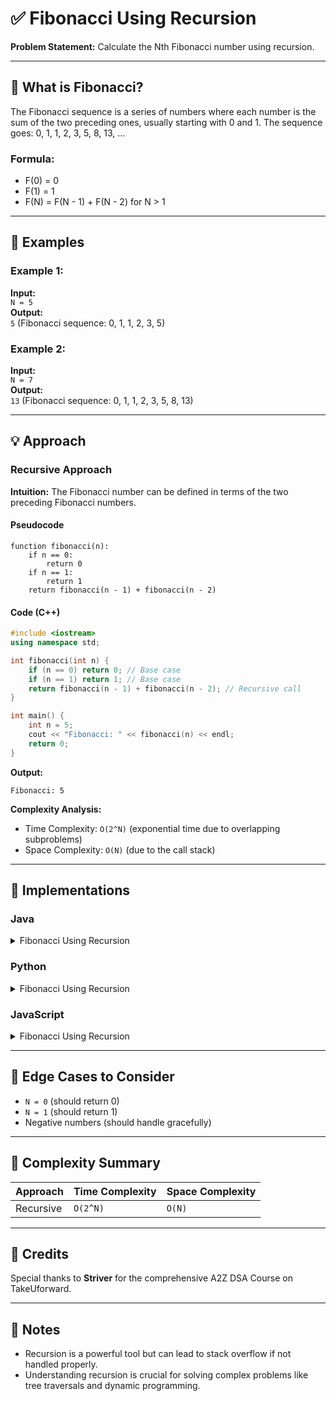 # ✅ Fibonacci Using Recursion

**Problem Statement:** Calculate the Nth Fibonacci number using recursion.

---

## 📌 What is Fibonacci?

The Fibonacci sequence is a series of numbers where each number is the sum of the two preceding ones, usually starting with 0 and 1. The sequence goes: 0, 1, 1, 2, 3, 5, 8, 13, ...

### Formula:
- F(0) = 0
- F(1) = 1
- F(N) = F(N - 1) + F(N - 2) for N > 1

---

## 🧪 Examples

### Example 1:
**Input:**  
`N = 5`  
**Output:**  
`5` (Fibonacci sequence: 0, 1, 1, 2, 3, 5)

### Example 2:
**Input:**  
`N = 7`  
**Output:**  
`13` (Fibonacci sequence: 0, 1, 1, 2, 3, 5, 8, 13)

---

## 💡 Approach

### Recursive Approach

**Intuition:** The Fibonacci number can be defined in terms of the two preceding Fibonacci numbers.

#### Pseudocode
```
function fibonacci(n):
    if n == 0:
        return 0
    if n == 1:
        return 1
    return fibonacci(n - 1) + fibonacci(n - 2)
```

#### Code (C++)
```cpp
#include <iostream>
using namespace std;

int fibonacci(int n) {
    if (n == 0) return 0; // Base case
    if (n == 1) return 1; // Base case
    return fibonacci(n - 1) + fibonacci(n - 2); // Recursive call
}

int main() {
    int n = 5;
    cout << "Fibonacci: " << fibonacci(n) << endl;
    return 0;
}
```

**Output:**
```
Fibonacci: 5
```

**Complexity Analysis:**
- Time Complexity: `O(2^N)` (exponential time due to overlapping subproblems)
- Space Complexity: `O(N)` (due to the call stack)

---

## 🧷 Implementations

### Java

<details>
<summary>Fibonacci Using Recursion</summary>

```java
public class Main {
    static int fibonacci(int n) {
        if (n == 0) return 0; // Base case
        if (n == 1) return 1; // Base case
        return fibonacci(n - 1) + fibonacci(n - 2); // Recursive call
    }

    public static void main(String[] args) {
        int n = 5;
        System.out.println("Fibonacci: " + fibonacci(n));
    }
}
```

</details>

### Python

<details>
<summary>Fibonacci Using Recursion</summary>

```python
def fibonacci(n):
    if n == 0:
        return 0  # Base case
    if n == 1:
        return 1  # Base case
    return fibonacci(n - 1) + fibonacci(n - 2)  # Recursive call

n = 5
print("Fibonacci:", fibonacci(n))
```

</details>

### JavaScript

<details>
<summary>Fibonacci Using Recursion</summary>

```javascript
function fibonacci(n) {
    if (n === 0) return 0; // Base case
    if (n === 1) return 1; // Base case
    return fibonacci(n - 1) + fibonacci(n - 2); // Recursive call
}

let n = 5;
console.log("Fibonacci:", fibonacci(n));
```

</details>

---

## 🧭 Edge Cases to Consider

* `N = 0` (should return 0)
* `N = 1` (should return 1)
* Negative numbers (should handle gracefully)

---

## 🧾 Complexity Summary

| Approach      | Time Complexity | Space Complexity |
| ------------- | --------------- | ---------------- |
| Recursive     | `O(2^N)`       | `O(N)`           |

---

## 🙌 Credits

Special thanks to **Striver** for the comprehensive A2Z DSA Course on TakeUforward.

---

## 📣 Notes

* Recursion is a powerful tool but can lead to stack overflow if not handled properly.
* Understanding recursion is crucial for solving complex problems like tree traversals and dynamic programming.
